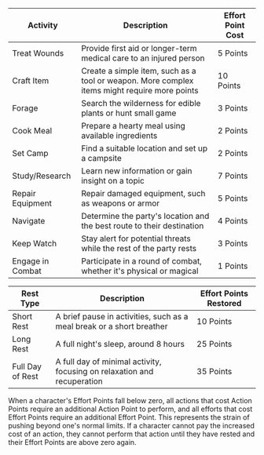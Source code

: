 

| Activity | Description | Effort Point Cost |
|----------|-------------|-------------------|
| Treat Wounds | Provide first aid or longer-term medical care to an injured person | 5 Points |
| Craft Item | Create a simple item, such as a tool or weapon. More complex items might require more points | 10 Points |
| Forage | Search the wilderness for edible plants or hunt small game | 3 Points |
| Cook Meal | Prepare a hearty meal using available ingredients | 2 Points |
| Set Camp | Find a suitable location and set up a campsite | 2 Points |
| Study/Research | Learn new information or gain insight on a topic | 7 Points |
| Repair Equipment | Repair damaged equipment, such as weapons or armor | 5 Points |
| Navigate | Determine the party's location and the best route to their destination | 4 Points |
| Keep Watch | Stay alert for potential threats while the rest of the party rests | 3 Points |
| Engage in Combat | Participate in a round of combat, whether it's physical or magical | 1 Points |


| Rest Type | Description | Effort Points Restored |
|-----------|-------------|------------------------|
| Short Rest | A brief pause in activities, such as a meal break or a short breather | 10 Points |
| Long Rest | A full night's sleep, around 8 hours | 25 Points |
| Full Day of Rest | A full day of minimal activity, focusing on relaxation and recuperation | 35 Points |

When a character's Effort Points fall below zero, all actions that cost Action Points require an additional Action Point to perform, and all efforts that cost Effort Points require an additional Effort Point. This represents the strain of pushing beyond one's normal limits. If a character cannot pay the increased cost of an action, they cannot perform that action until they have rested and their Effort Points are above zero again.
